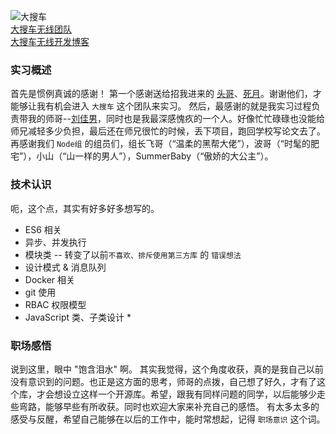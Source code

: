 ![大搜车](http://f2e.souche.com/blog/content/images/2017/03/----2.png) 
<br>
[大搜车无线团队](http://f2e.souche.com/blog/)
<br>
[大搜车无线开发博客](https://blog.souche.com/tag/frontend/)

### 实习概述
首先是惯例真诚的感谢！
第一个感谢送给招我进来的 [头哥]()、[死月]()。谢谢他们，才能够让我有机会进入 `大搜车` 这个团队来实习。
然后，最感谢的就是我实习过程负责带我的师哥--[刘佳男]()，同时也是我最深感愧疚的一个人。好像忙忙碌碌也没能给师兄减轻多少负担，最后还在师兄很忙的时候，丢下项目，跑回学校写论文去了。
再感谢我们 `Node组` 的组员们，组长飞哥（“温柔的黑帮大佬”），波哥（“时髦的肥宅”），小山（“山一样的男人”），SummerBaby（“傲娇的大公主”）。

### 技术认识
呃，这个点，其实有好多好多想写的。
* ES6 相关
* 异步、并发执行
* 模块类 -- 转变了以前`不喜欢、排斥使用第三方库` 的 `错误想法`
* 设计模式 & 消息队列
* Docker 相关
* git 使用
* RBAC 权限模型
* JavaScript 类、子类设计
*　

### 职场感悟
说到这里，眼中 "饱含泪水" 啊。
其实我觉得，这个角度收获，真的是我自己以前没有意识到的问题。也正是这方面的思考，师哥的点拨，自己想了好久，才有了这个库，才会想设立这样一个开源库。希望，跟我有同样问题的同学，以后能够少走些弯路，能够早些有所收获。同时也欢迎大家来补充自己的感悟。
有太多太多的感受与反醒，希望自己能够在以后的工作中，能时常想起，记得 `职场意识` 这个词。
